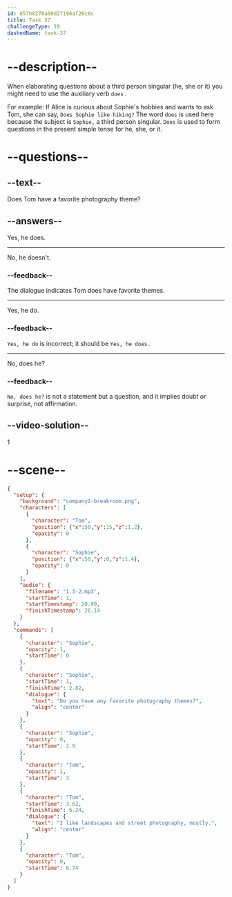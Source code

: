 ```yaml
---
id: 657b8278a00d27196af26c6c
title: Task 37
challengeType: 19
dashedName: task-37
---
```


<!-- (audio) Sophie: Electric, for sure! Back to your hobbies, though, do you have any favorite photography theme?
Tom: I like landscapes and street photography, mostly. -->

# --description--

When elaborating questions about a third person singular (he, she or it) you might need to use the auxiliary verb `does` .

For example: If Alice is curious about Sophie's hobbies and wants to ask Tom, she can say, `Does Sophie like hiking?` The word `does` is used here because the subject is `Sophie,` a third person singular. `Does` is used to form questions in the present simple tense for he, she, or it.

# --questions--

## --text--

Does Tom have a favorite photography theme?

## --answers--

Yes, he does.

---

No, he doesn't.

### --feedback--

The dialogue indicates Tom does have favorite themes.

---

Yes, he do.

### --feedback--

`Yes, he do` is incorrect; it should be `Yes, he does.`

---

No, does he?

### --feedback--

`No, does he?` is not a statement but a question, and it implies doubt or surprise, not affirmation.

## --video-solution--

1

# --scene--

```json
{
  "setup": {
    "background": "company2-breakroom.png",
    "characters": [
      {
        "character": "Tom",
        "position": {"x":50,"y":15,"z":1.2},
        "opacity": 0
      },
      {
        "character": "Sophie",
        "position": {"x":50,"y":0,"z":1.4},
        "opacity": 0
      }
    ],
    "audio": {
      "filename": "1.3-2.mp3",
      "startTime": 1,
      "startTimestamp": 20.90,
      "finishTimestamp": 26.14
    }
  },
  "commands": [
    {
      "character": "Sophie",
      "opacity": 1,
      "startTime": 0
    },
    {
      "character": "Sophie",
      "startTime": 1,
      "finishTime": 2.82,
      "dialogue": {
        "text": "Do you have any favorite photography themes?",
        "align": "center"
      }
    },
    {
      "character": "Sophie",
      "opacity": 0,
      "startTime": 2.9
    },
    {
      "character": "Tom",
      "opacity": 1,
      "startTime": 3
    },
    {
      "character": "Tom",
      "startTime": 3.62,
      "finishTime": 6.24,
      "dialogue": {
        "text": "I like landscapes and street photography, mostly.",
        "align": "center"
      }
    },
    {
      "character": "Tom",
      "opacity": 0,
      "startTime": 6.74
    }
  ]
}
```
